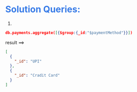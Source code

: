 <h1 style="color:#397ce7">Solution Queries:</h1>

1.

```json
db.payments.aggregate([{$group:{_id:"$paymentMethod"}}])

```

result ==>

```json
[
  {
    "_id": "UPI"
  },
  {
    "_id": "Cradit Card"
  }
]
```
